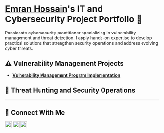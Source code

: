# <a href="https://www.linkedin.com/in/emranhossain278/">Emran Hossain</a>'s IT and Cybersecurity Project Portfolio 🔐

Passionate cybersecurity practitioner specializing in vulnerability management and threat detection. I apply hands-on expertise to develop practical solutions that strengthen security operations and address evolving cyber threats.


## ⚠️ Vulnerability Management Projects

- **[Vulnerability Management Program Implementation](https://github.com/Emranhossain27/Vulnerability-management-program/tree/main)**
<!-- - **[Programmatic Vulnerability Remediations (PowerShell and BASH)](https://github.com/joshcybertest/programmatic-vulnerability-remediations)**
-->
## 🚨 Threat Hunting and Security Operations

<hr/>

## 🤳 Connect With Me

[<img align="left" alt="Emran | LinkedIn" width="22px" src="https://upload.wikimedia.org/wikipedia/commons/c/ca/LinkedIn_logo_initials.png" />
][linkedin]
[<img align="left" alt="Emran | Instagram" width="22px" src="https://cdn.simpleicons.org/instagram" />][instagram]
[<img align="left" alt="Emran | Facebook" width="22px" src="https://cdn.simpleicons.org/facebook" />][facebook]

[linkedin]: https://www.linkedin.com/in/emran-hossain-934349257/
[instagram]: https://www.instagram.com/emranh9801/
[facebook]: https://www.facebook.com/yourfacebookusername



<!--
<img width="35" alt="image" src="https://github.com/user-attachments/assets/2f41c7cd-5ea8-4475-b451-a37161b6c3fb"> 
<img width="35" alt="image" src="https://github.com/user-attachments/assets/77649969-9910-4994-8b96-74a116cfb2a8">
-->

